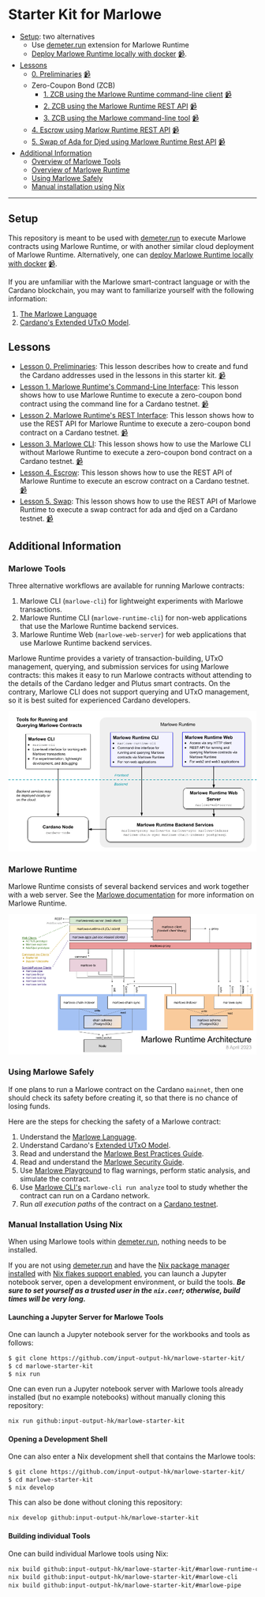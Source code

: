 # Starter Kit for Marlowe

- [Setup](#setup): two alternatives
    - Use [demeter.run](https://demeter.run/) extension for Marlowe Runtime
    - [Deploy Marlowe Runtime locally with docker](docker.md) [📹](https://youtu.be/wgSvPlWUrf8).
- [Lessons](#lessons)
    - [0. Preliminaries](00-preliminaries.md) [📹](https://youtu.be/hGBmj9ZrYHs)
    - Zero-Coupon Bond (ZCB)
        - [1. ZCB using the Marlowe Runtime command-line client](01-runtime-cli.ipynb) [📹](https://youtu.be/pjDtuD5rimI)
        - [2. ZCB using the Marlowe Runtime REST API](02-runtime-rest.ipynb) [📹](https://youtu.be/wgJVdkM2pBY)
        - [3. ZCB using the Marlowe command-line tool](03-marlowe-cli.ipynb) [📹](https://youtu.be/ELc72BKf7ec)
    - [4. Escrow using Marlow Runtime REST API](04-escrow-rest.ipynb) [📹](https://youtu.be/E8m-PKbS9TI)
    - [5. Swap of Ada for Djed using Marlowe Runtime Rest API](05-swap-rest.ipynb) [📹](https://youtu.be/sSrVCRNoytU)
- [Additional Information](#additional-information)
    - [Overview of Marlowe Tools](#marlowe-tools)
    - [Overview of Marlowe Runtime](#marlowe-runtime)
    - [Using Marlowe Safely](#using-marlowe-safely)
    - [Manual installation using Nix](#manual-installation-using-nix)

---


## Setup

This repository is meant to be used with [demeter.run](https://demeter.run) to execute Marlowe contracts using Marlowe Runtime, or with another similar cloud deployment of Marlowe Runtime. Alternatively, one can [deploy Marlowe Runtime locally with docker](docker.md) [📹](https://youtu.be/wgSvPlWUrf8).

If you are unfamiliar with the Marlowe smart-contract language or with the Cardano blockchain, you may want to familiarize yourself with the following information:

1. [The Marlowe Language](https://marlowe-finance.io/)
2. [Cardano's Extended UTxO Model](https://docs.cardano.org/learn/eutxo-explainer).


## Lessons

- [Lesson 0. Preliminaries](00-preliminaries.md): This lesson describes how to create and fund the Cardano addresses used in the lessons in this starter kit. [📹](https://youtu.be/hGBmj9ZrYHs)
- [Lesson 1. Marlowe Runtime's Command-Line Interface](01-runtime-cli.ipynb): This lesson shows how to use Marlowe Runtime to execute a zero-coupon bond contract using the command line for a Cardano testnet. [📹](https://youtu.be/pjDtuD5rimI)
- [Lesson 2. Marlowe Runtime's REST Interface](02-runtime-rest.ipynb): This lesson shows how to use the REST API for Marlowe Runtime to execute a zero-coupon bond contract on a Cardano testnet. [📹](https://youtu.be/wgJVdkM2pBY)
- [Lesson 3. Marlowe CLI](03-marlowe-cli.ipynb): This lesson shows how to use the Marlowe CLI without Marlowe Runtime to execute a zero-coupon bond contract on a Cardano testnet. [📹](https://youtu.be/ELc72BKf7ec)
- [Lesson 4. Escrow](04-escrow-rest.ipynb): This lesson shows how to use the REST API of Marlowe Runtime to execute an escrow contract on a Cardano testnet. [📹](https://youtu.be/E8m-PKbS9TI)
- [Lesson 5. Swap](05-swap-rest.ipynb): This lesson shows how to use the REST API of Marlowe Runtime to execute a swap contract for ada and djed on a Cardano testnet. [📹](https://youtu.be/sSrVCRNoytU)


## Additional Information


### Marlowe Tools

Three alternative workflows are available for running Marlowe contracts:

1. Marlowe CLI (`marlowe-cli`) for lightweight experiments with Marlowe transactions.
2. Marlowe Runtime CLI (`marlowe-runtime-cli`) for non-web applications that use the Marlowe Runtime backend services.
3. Marlowe Runtime Web (`marlowe-web-server`) for web applications that use Marlowe Runtime backend services.

Marlowe Runtime provides a variety of transaction-building, UTxO management, querying, and submission services for using Marlowe contracts: this makes it easy to run Marlowe contracts without attending to the details of the Cardano ledger and Plutus smart contracts. On the contrary, Marlowe CLI does not support querying and UTxO management, so it is best suited for experienced Cardano developers.

![Tools for Running and Querying Marlowe Contracts](images/marlowe-tools.png)


### Marlowe Runtime

Marlowe Runtime consists of several backend services and work together with a web server. See the [Marlowe documentation](https://github.com/input-output-hk/marlowe-doc/blob/main/README.md) for more information on Marlowe Runtime.

![The architecture of Marlowe Runtime](images/runtime-architecture.png)


### Using Marlowe Safely

If one plans to run a Marlowe contract on the Cardano `mainnet`, then one should check its safety before creating it, so that there is no chance of losing funds.

Here are the steps for checking the safety of a Marlowe contract:

1. Understand the [Marlowe Language](https://marlowe-finance.io/).
2. Understand Cardano\'s [Extended UTxO Model](https://docs.cardano.org/learn/eutxo-explainer).
3. Read and understand the [Marlowe Best Practices Guide](https://github.com/input-output-hk/marlowe-cardano/blob/main/marlowe/best-practices.md).
4. Read and understand the [Marlowe Security Guide](https://github.com/input-output-hk/marlowe-cardano/blob/main/marlowe/security.md).
5. Use [Marlowe Playground](https://play.marlowe-finance.io/) to flag warnings, perform static analysis, and simulate the contract.
6. Use [Marlowe CLI\'s](https://github.com/input-output-hk/marlowe-cardano/blob/main/marlowe-cli/ReadMe.md) `marlowe-cli run analyze` tool to study whether the contract can run on a Cardano network.
7. Run *all execution paths* of the contract on a [Cardano testnet](https://docs.cardano.org/cardano-testnet/overview).


### Manual Installation Using Nix

When using Marlowe tools within [demeter.run](http://demeter.run/), nothing needs to be installed.

If you are not using [demeter.run](http://demeter.run/) and have the [Nix package manager installed](https://nix.dev/tutorials/install-nix) with [Nix flakes support enabled](https://nixos.wiki/wiki/Flakes#Enable_flakes), you can launch a Jupyter notebook server, open a development environment, or build the tools. ***Be sure to set yourself as a trusted user in the `nix.conf`; otherwise, build times will be very long.***


#### Launching a Jupyter Server for Marlowe Tools

One can launch a Jupyter notebook server for the workbooks and tools as follows:

```console
$ git clone https://github.com/input-output-hk/marlowe-starter-kit/
$ cd marlowe-starter-kit
$ nix run
```

One can even run a Jupyter notebook server with Marlowe tools already installed (but no example notebooks) without manually cloning this repository:

```bash
nix run github:input-output-hk/marlowe-starter-kit
```


#### Opening a Development Shell

One can also enter a Nix development shell that contains the Marlowe tools:

```console
$ git clone https://github.com/input-output-hk/marlowe-starter-kit/
$ cd marlowe-starter-kit
$ nix develop
```

This can also be done without cloning this repository:

```bash
nix develop github:input-output-hk/marlowe-starter-kit
```


#### Building individual Tools

One can build individual Marlowe tools using Nix:

```bash
nix build github:input-output-hk/marlowe-starter-kit/#marlowe-runtime-cli -o build/marlowe-runtime-cli
nix build github:input-output-hk/marlowe-starter-kit/#marlowe-cli         -o build/marlowe-cli
nix build github:input-output-hk/marlowe-starter-kit/#marlowe-pipe        -o build/marlowe-pipe
```
